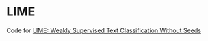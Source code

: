 # LIME
Code for [LIME: Weakly Supervised Text Classification Without Seeds](https://aclanthology.org/2022.coling-1.91/)
